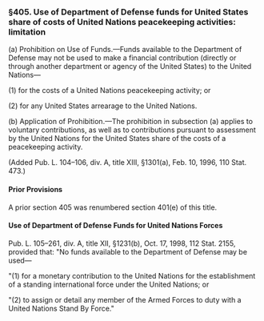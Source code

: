 ### §405. Use of Department of Defense funds for United States share of costs of United Nations peacekeeping activities: limitation ###

(a) Prohibition on Use of Funds.—Funds available to the Department of Defense may not be used to make a financial contribution (directly or through another department or agency of the United States) to the United Nations—

(1) for the costs of a United Nations peacekeeping activity; or

(2) for any United States arrearage to the United Nations.

(b) Application of Prohibition.—The prohibition in subsection (a) applies to voluntary contributions, as well as to contributions pursuant to assessment by the United Nations for the United States share of the costs of a peacekeeping activity.

(Added Pub. L. 104–106, div. A, title XIII, §1301(a), Feb. 10, 1996, 110 Stat. 473.)

#### Prior Provisions ####

A prior section 405 was renumbered section 401(e) of this title.

#### Use of Department of Defense Funds for United Nations Forces ####

Pub. L. 105–261, div. A, title XII, §1231(b), Oct. 17, 1998, 112 Stat. 2155, provided that: "No funds available to the Department of Defense may be used—

"(1) for a monetary contribution to the United Nations for the establishment of a standing international force under the United Nations; or

"(2) to assign or detail any member of the Armed Forces to duty with a United Nations Stand By Force."